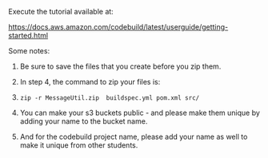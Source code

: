 Execute the tutorial available at:

https://docs.aws.amazon.com/codebuild/latest/userguide/getting-started.html

Some notes:

1. Be sure to save the files that you create before you zip them.

1. In step 4, the command to zip your files is:
1. `zip -r MessageUtil.zip  buildspec.yml pom.xml src/`

1. You can make your s3 buckets public - and please make them unique by adding your name to the bucket name.

1. And for the codebuild project name, please add your name as well to make it unique from other students.
